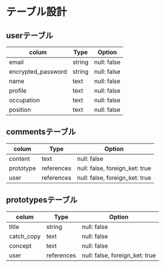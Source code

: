 # テーブル設計

## userテーブル
| colum               | Type      | Option                |
|---------------------|-----------|-----------------------|
| email               | string    | null: false           |
| encrypted_password  | string    | null: false           |
| name                | text      | null: false           |
| profile             | text      | null: false           |
| occupation          | text      | null: false           |
| position            | text      | null: false           |

## commentsテーブル
| colum                | Type       | Option                          |
|----------------------|------------|---------------------------------|
| content              | text       | null: false                     |
| prototype            | references | null:  false, foreign_ket: true |
| user                 | references | null:  false, foreign_ket: true |

## prototypesテーブル
| colum                | Type       | Option                          |
|----------------------|------------|---------------------------------|
| title                | string     | null: false                     |
| catch_copy           | text       | null: false                     |
| concept              | text       | null: false                     |
| user                 | references | null:  false, foreign_ket: true |
